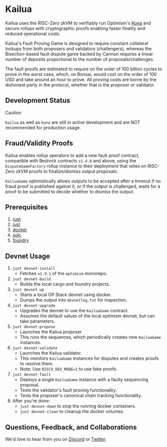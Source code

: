 # Kailua

Kailua uses the RISC-Zero zkVM to verifiably run Optimism's [Kona][kona] and secure rollups with cryptographic proofs enabling faster finality and reduced operational costs.

Kailua's Fault Proving Game is designed to require constant collateral lockups from both proposers and validators (challengers), whereas the Bisection-based fault dispute game backed by Cannon requires a linear number of deposits proportional to the number of proposals/challenges.

The fault proofs are estimated to require on the order of 100 billion cycles to prove in the worst case, which, on Bonsai, would cost on the order of 100 USD and take around an hour to prove.
All proving costs are borne by the dishonest party in the protocol, whether that is the proposer or validator.

## Development Status

> [!CAUTION]
> 
> `Kailua` as well as `kona` are still in active development and are NOT recommended for production usage.

## Fraud/Validity Proofs

Kailua enables rollup operators to add a new fault proof contract, compatible with Bedrock contracts `v1.4.0` and above, using the `DisputeGameFactory` rollup instance to their deployment that relies on RISC-Zero zkVM proofs to finalize/dismiss output proposals.

`KailuaGame` optimistically allows outputs to be accepted after a timeout if no fraud proof is published against it, or if the output is challenged, waits for a proof to be submitted to decide whether to dismiss the output.

## Prerequisites
1. [rust](https://www.rust-lang.org/tools/install)
2. [just](https://just.systems/man/en/)
3. [docker](https://www.docker.com/)
4. [solc](https://docs.soliditylang.org/en/latest/installing-solidity.html)
5. [foundry](https://book.getfoundry.sh/getting-started/installation)

## Devnet Usage

1. `just devnet-install`
    * Fetches `v1.9.1` of the `optimism` monorepo.
2. `just devnet-build`
    * Builds the local cargo and foundry projects.
3. `just devnet-up`
    * Starts a local OP Stack devnet using docker.
    * Dumps the output into `devnetlog.txt` for inspection.
4. `just devnet-upgrade`
    * Upgrades the devnet to use the `KailuaGame` contract.
    * Assumes the default values of the local optimism devnet, but can take parameters.
5. `just devnet-propose`
    * Launches the Kailua proposer.
    * This runs the sequences, which periodically creates new `KailuaGame` instances.
6. `just devnet-validate`
    * Launches the Kailua validator.
    * This monitors `KailuaGame` instances for disputes and creates proofs to resolve them.
    * Note: Use `RISC0_DEV_MODE=1` to use fake proofs.
7. `just devnet-fault`
    * Deploys a single `KailuaGame` instance with a faulty sequencing proposal.
    * Tests the validator's fault proving functionality.
    * Tests the proposer's canonical chain tracking functionality.
8. After you're done:
    * `just devnet-down` to stop the running docker containers.
    * `just devnet-clean` to cleanup the docker volumes.

## Questions, Feedback, and Collaborations

We'd love to hear from you on [Discord][discord] or [Twitter][twitter].

[bonsai access]: https://bonsai.xyz/apply
[cargo-risczero]: https://docs.rs/cargo-risczero
[crates]: https://github.com/risc0/risc0/blob/main/README.md#rust-binaries
[dev-docs]: https://dev.risczero.com
[dev-mode]: https://dev.risczero.com/api/generating-proofs/dev-mode
[discord]: https://discord.gg/risczero
[docs.rs]: https://docs.rs/releases/search?query=risc0
[examples]: https://github.com/risc0/risc0/tree/main/examples
[risc0-build]: https://docs.rs/risc0-build
[risc0-repo]: https://www.github.com/risc0/risc0
[risc0-zkvm]: https://docs.rs/risc0-zkvm
[rustup]: https://rustup.rs
[rust-toolchain]: rust-toolchain.toml
[twitter]: https://twitter.com/risczero
[zkvm-overview]: https://dev.risczero.com/zkvm
[zkhack-iii]: https://www.youtube.com/watch?v=Yg_BGqj_6lg&list=PLcPzhUaCxlCgig7ofeARMPwQ8vbuD6hC5&index=5
[kona]: https://github.com/anton-rs/kona
